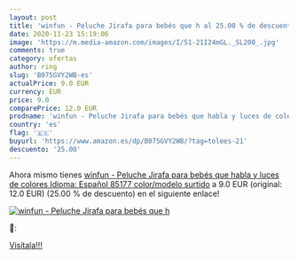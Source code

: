```yaml
---
layout: post
title: 'winfun - Peluche Jirafa para bebés que h al 25.00 % de descuento'
date: 2020-11-23 15:19:06
image: 'https://m.media-amazon.com/images/I/51-21I24mGL._SL200_.jpg'
comments: true
category: ofertas
author: ring
slug: 'B075GVY2WB-es'
actualPrice: 9.0 EUR
currency: EUR
price: 9.0
comparePrice: 12.0 EUR
prodname: 'winfun - Peluche Jirafa para bebés que habla y luces de colores  Idioma: Español  85177    color/modelo surtido'
country: 'es'
flag: '🇪🇸'
buyurl: 'https://www.amazon.es/dp/B075GVY2WB/?tag=tolees-21'
descuento: '25.00'
---
```


Ahora mismo tienes [winfun - Peluche Jirafa para bebés que habla y luces de colores  Idioma: Español  85177    color/modelo surtido](https://www.amazon.es/dp/B075GVY2WB/?tag=tolees-21) a 9.0 EUR (original: 12.0 EUR) (25.00 %  de descuento) en el siguiente enlace!

[![winfun - Peluche Jirafa para bebés que h](https://m.media-amazon.com/images/I/51-21I24mGL._SL200_.jpg)](https://www.amazon.es/dp/B075GVY2WB/?tag=tolees-21)

🔎:


[Visítala!!!](https://www.amazon.es/dp/B075GVY2WB/?tag=tolees-21)
